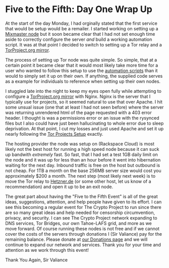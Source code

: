 # Five to the Fifth: Day One Wrap Up

At the start of the day Monday, I had orginally stated that the first service that would be setup would be a remailer. I started working on setting up a [Mixmaster node][1] but it soon became clear that I had not set enough time aside to correctly configure the server *and* build a working automation script.  It was at that point I decided to switch to setting up a Tor relay and a [TorProject.org mirror][2]. 

The process of setting up Tor node was quite simple. So simple, that at a certain point it became clear that it would most likely take more time for a user who wanted to follow this setup to use the [automation scripts][3] than it would to simply set it up on their own.  If anything, the supplied code serves as a example for individuals to reference when setting up their own nodes.

I stuggled late into the night to keep my eyes open fully while attempting to configure a [TorProject.org mirror][2] with Nginx. Nginx is the server that I typically use for projects, so it seemed natural to use that over Apache. I hit some unsual issue (one that at least I had not seen before) where the server was returning unrendered html of the page requested with a 403 error header. I thought is was a permissions error or an issue with the rysynced files but I also could have just been hallucinating to whole error due to sleep deprivation.  At that point, I cut my losses and just used Apache and set it up nearly following the [Tor Projects Setup][4] exactly.

The hosting provider the node was setup on (Rackspace Cloud) is most likely not the best host for running a high speed node because it can suck up bandwith *extremely* fast. So fast, that I had set a test 1GB daily limit on the node and it was up for less than an hour before it went into hibernation waiting for the next day.  Inbound traffic is free on the host but outbound is not cheap.  For 1TB a month on the base 256MB server size would cost you approximately $200 a month. The next step (most likely next week) is to move the Tor relay to [Hetzner.de][5] (or some other host, let us know of a recommendation) and open it up to be an exit node.

The great part about having the "Five to the Fifth Event" is all of the great ideas, suggestions, attention, and help people have given to its effort.  I can see this becoming a regular event for The Crypto Project to run since there are so many great ideas and help needed for censorship circumvention, privacy, and security.  I can see The Crypto Project network expanding to DNS services, Tor Bridges, our own Tahoe-LAFS grid, and more as we move forward.  Of course running these nodes is not free and if we cannot cover the costs of the servers through donations I (Sir Valiance) pay for the remaining balance.  Please donate at [our Donations page][6] and we will continue to expand our network and services. Thank you for your time and attention as we work through this event!

Thank You Again,
Sir Valiance

   [1]: http://mixmaster.sourceforge.net/
   [2]: https://torproject.org
   [3]: https://github.com/cryptodotis/tor-server-setup
   [4]: https://www.torproject.org/docs/running-a-mirror.html.en 
   [5]: https://hetzner.de
   [6]: https://crypto.is/interact/money/

